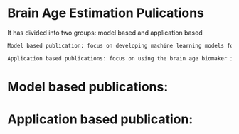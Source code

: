 # Brain Age Estimation Pulications 
It has divided into two groups: model based and application based

```diff
Model based publication: focus on developing machine learning models for brain age estimation

Application based publications: focus on using the brain age biomaker in clinical application
```

# Model based publications:

# Application based publication:


